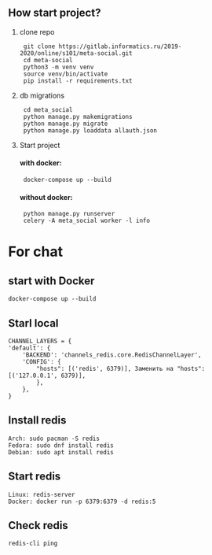## How start project?

1. clone repo

        git clone https://gitlab.informatics.ru/2019-2020/online/s101/meta-social.git
        cd meta-social
        python3 -m venv venv
        source venv/bin/activate
        pip install -r requirements.txt

2. db migrations

        cd meta_social
        python manage.py makemigrations
        python manage.py migrate
        python manage.py loaddata allauth.json

3. Start project

    #### with docker:

        docker-compose up --build
    
    #### without docker:

        python manage.py runserver
        celery -A meta_social worker -l info


# For chat

## start with Docker
    docker-compose up --build

## Starl local
    CHANNEL_LAYERS = {
    'default': {
        'BACKEND': 'channels_redis.core.RedisChannelLayer',
        'CONFIG': {
            "hosts": [('redis', 6379)], Заменить на "hosts": [('127.0.0.1', 6379)],
            },
        },
    }

## Install redis
    Arch: sudo pacman -S redis
    Fedora: sudo dnf install redis
    Debian: sudo apt install redis

## Start redis
    Linux: redis-server
    Docker: docker run -p 6379:6379 -d redis:5

## Check redis
    redis-cli ping
